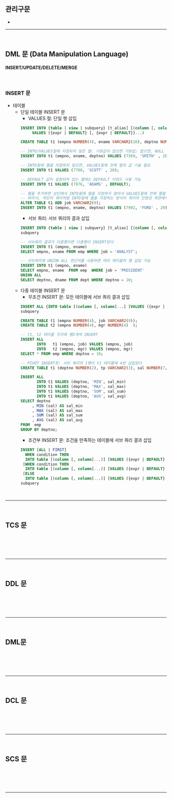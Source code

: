## 관리구문
> 
* 

<hr>
<br>

## DML 문 (Data Manipulation Language)
#### INSERT/UPDATE/DELETE/MERGE

<br>

### INSERT 문
* 테이블
  * 단일 테이블 INSERT 문
    * VALUES 절: 단일 행 삽입
    ```sql
    INSERT INTO {table | view | subquery} [t_alias] [(column [, column]...)]
         VALUES ({expr | DEFAULT} [, {expr | DEFAULT}]...)
    ```
    ```sql
    CREATE TABLE t1 (empno NUMBER(4), ename VARCHAR2(10), deptno NUMBER(2) DEFAULT 20);
    
    -- INTO/VALUES절에 지정되지 않은 열: 기본값이 었으면 기본값; 없으면, NULL 삽입
    INSERT INTO t1 (empno, ename, deptno) VALUES (7369, 'SMITH' , 20);
    
    -- INTO절에 열을 지정하지 않으면, VALUES절에 전체 열의 값 기술 필요
    INSERT INTO t1 VALUES (7788, 'SCOTT' , 20);
    
    -- DEFAULT 값이 설정되어 있는 열에는 DEFAULT 키워드 사용 가능
    INSERT INTO t1 VALUES (7876, 'ADAMS' , DEFAULT);
    
    -- 열을 추가하면 상단에서 INTO절에 열을 지정하지 않아서 VALUES절에 전체 열을 기술해야 했던 모든 쿼리에서 에러가 발생한다
    -- 따라서, 하단의 쿼리처럼 INTO절에 열을 지정하는 방식이 쿼리의 안정성 측면에서 바람직하다
    ALTER TABLE t1 ADD job VARCHAR2(9);
    INSERT INTO t1 (empno, ename, deptno) VALUES (7902, 'FORD' , 20);
    ```
    * 서브 쿼리: 서브 쿼리의 결과 삽입
    ```sql
    INSERT INTO {table | view | subquery} [t_alias] [(column [, column]...)]
    subquery
    ```
    ```sql
    -- 서브쿼리 결과가 다중행이면 다중행이 INSERT된다
    INSERT INTO t1 (empno, ename)
    SELECT empno, ename FROM emp WHERE job = 'ANALYST';

    -- 서브쿼리에 UNION ALL 연산자를 사용하면 여러 태이블의 행 삽입 가능
    INSERT INTO t1 (empno, ename)
    SELECT empno, ename  FROM emp  WHERE job = 'PRESIDENT'
    UNION ALL
    SELECT deptno, dname FROM dept WHERE deptno = 10;
    ```
  * 다중 테이블 INSERT 문
    * 무조건 INSERT 문: 모든 테이블에 서브 쿼리 결과 삽입
    ```sql
    INSERT ALL {INTO table [(column [, column]...] [VALUES ({expr | DEFAULT} [, {expr | DEFAULT}]...)]}...
    subquery
    ```
    ```sql
    CREATE TABLE t1 (empno NUMBER(4), job VARCHAR2(9));
    CREATE TABLE t2 (empno NUMBER(4), mgr NUMBER(4)  );

    -- t1, t2 테이블 각각에 행3개씩 INSERT
    INSERT ALL
           INTO   t1 (empno, job) VALUES (empno, job)
           INTO   t2 (empno, mgr) VALUES (empno, mgr)
    SELECT * FROM emp WHERE deptno = 10;

    -- PIVOT INSERT문: 서브 쿼리의 1행이 t1 테이블에 4번 삽입된다
    CREATE TABLE t1 (deptno NUMBER(2), tp VARCHAR2(3), sal NUMBER(7,2));
    
    INSERT ALL
           INTO t1 VALUES (deptno, 'MIN', sal_min)
           INTO t1 VALUES (deptno, 'MAX', sal_max)
           INTO t1 VALUES (deptno, 'SUM', sal_sum)
           INTO t1 VALUES (deptno, 'AVG', sal_avg)
    SELECT deptno
         , MIN (sal) AS sal_min
         , MAX (sal) AS sal_max
         , SUM (sal) AS sal_sum
         , AVG (sal) AS sal_avg
    FROM  emp
    GROUP BY deptno;
    ```
    * 조건부 INSERT 문: 조건을 만족하는 테이블에 서브 쿼리 결과 삽입
    ```sql
    INSERT [ALL | FIRST]
      WHEN condition THEN
      INTO table [(column [, column]...)] [VALUES ({expr | DEFAULT} [, {expr | DEFAULT}]...)]
     [WHEN condition THEN
      INTO table [(column [, column]...)] [VALUES ({expr | DEFAULT} [, {expr | DEFAULT}]...)]
     [ELSE
      INTO table [(column [, column]...)] [VALUES ({expr | DEFAULT} [, {expr | DEFAULT}]...)]
    subquery
    ```

<br>
<hr>
<br>

## TCS 문
#### 

<br>

### 

<br>
<hr>
<br>

## DDL 문
#### 

<br>

### 

<br>
<hr>
<br>

## DML문
#### 

<br>

### 

<br>
<hr>
<br>

## DCL 문
#### 

<br>

### 

<br>
<hr>
<br>

## SCS 문
#### 

<br>

### 

<br>
<hr>
<br>
